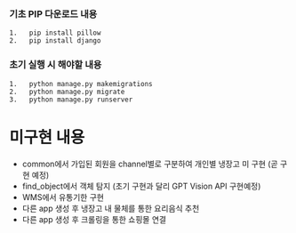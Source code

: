 ### 기초 PIP 다운로드 내용
```
1.   pip install pillow
2.   pip install django
```

### 초기 실행 시 해야할 내용

```
1.   python manage.py makemigrations
2.   python manage.py migrate
3.   python manage.py runserver
```


# 미구현 내용
- common에서 가입된 회원을 channel별로 구분하여 개인별 냉장고 미 구현 (곧 구현 예정)
- find_object에서 객체 탐지 (초기 구현과 달리 GPT Vision API 구현예정)
- WMS에서 유통기한 구현
- 다른 app 생성 후 냉장고 내 물체를 통한 요리음식 추천
- 다른 app 생성 후 크롤링을 통한 쇼핑몰 연결
  
